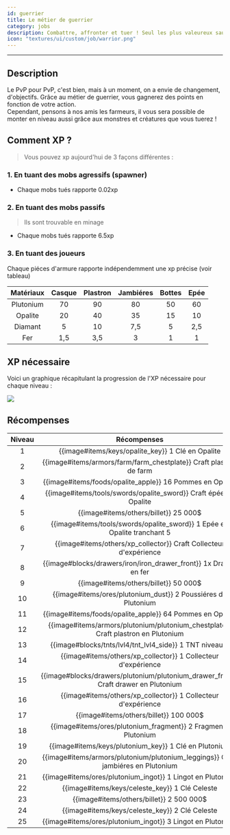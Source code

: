 ```yaml
---
id: guerrier
title: Le métier de guerrier
category: jobs
description: Combattre, affronter et tuer ! Seul les plus valeureux sauront atteindre la fin de cet objectif.
icon: "textures/ui/custom/job/warrior.png"
---
```

___
## Description

Le PvP pour PvP, c'est bien, mais à un moment, on a envie de changement, d'objectifs. Grâce au métier de guerrier, vous gagnerez des points en fonction de votre action.  
Cependant, pensons à nos amis les farmeurs, il vous sera possible de monter en niveau aussi grâce aux monstres et créatures que vous tuerez !

## Comment XP ?

> Vous pouvez xp aujourd'hui de 3 façons différentes :

### 1. En tuant des mobs agressifs (spawner)

- Chaque mobs tués rapporte 0.02xp

### 2. En tuant des mobs passifs

> Ils sont trouvable en minage

- Chaque mobs tués rapporte 6.5xp 

### 3. En tuant des joueurs

Chaque piéces d'armure rapporte indépendemment une xp précise (voir tableau)

Matériaux | Casque | Plastron | Jambiéres | Bottes | Epée 
:----: | :---------: | :---------: | :---------: | :---------:| :---------: 
Plutonium | 70 | 90 | 80 | 50 | 60
Opalite | 20 | 40 | 35 | 15 | 10
Diamant | 5 | 10 | 7,5 | 5 | 2,5
Fer | 1,5 | 3,5 | 3 | 1 | 1

## XP nécessaire

Voici un graphique récapitulant la progression de l'XP nécessaire pour chaque niveau :  

<img style="margin: 0 auto;" src="https://user-images.githubusercontent.com/109299545/179062119-d4ceae2f-0a9e-4d0b-a375-7fd3b3452178.PNG">

## Récompenses

Niveau | Récompenses
:----: | :---------: 
1 | {{image#items/keys/opalite_key}} 1 Clé en Opalite 
2 | {{image#items/armors/farm/farm_chestplate}} Craft plastron de farm 
3 | {{image#items/foods/opalite_apple}} 16 Pommes en Opalite 
4 | {{image#items/tools/swords/opalite_sword}} Craft épée en Opalite 
5 | {{image#items/others/billet}} 25 000$ 
6 | {{image#items/tools/swords/opalite_sword}} 1 Epée en Opalite tranchant 5 
7 | {{image#items/others/xp_collector}} Craft Collecteur d'expérience 
8 | {{image#blocks/drawers/iron/iron_drawer_front}} 1x Drawer en fer 
9 | {{image#items/others/billet}} 50 000$ 
10 | {{image#items/ores/plutonium_dust}} 2 Poussiéres de Plutonium 
11 | {{image#items/foods/opalite_apple}} 64 Pommes en Opalite 
12 | {{image#items/armors/plutonium/plutonium_chestplate}} Craft plastron en Plutonium 
13 | {{image#blocks/tnts/lvl4/tnt_lvl4_side}} 1 TNT niveau 4
14 | {{image#items/others/xp_collector}} 1 Collecteur d'expérience 
15 | {{image#blocks/drawers/plutonium/plutonium_drawer_front}} Craft drawer en Plutonium 
16 | {{image#items/others/xp_collector}} 1 Collecteur d'expérience 
17 | {{image#items/others/billet}} 100 000$ 
18 | {{image#items/ores/plutonium_fragment}} 2 Fragments Plutonium 
19 | {{image#items/keys/plutonium_key}} 1 Clé en Plutonium 
20 | {{image#items/armors/plutonium/plutonium_leggings}} Craft jambiéres en Plutonium
21 | {{image#items/ores/plutonium_ingot}} 1 Lingot en Plutonium
22 | {{image#items/keys/celeste_key}} 1 Clé Celeste
23 | {{image#items/others/billet}} 2 500 000$
24 | {{image#items/keys/celeste_key}} 2 Clé Celeste
25 | {{image#items/ores/plutonium_ingot}} 3 Lingot en Plutonium
